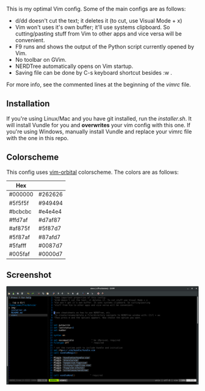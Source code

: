 This is my optimal Vim config. Some of the main configs are as follows: 

* d/dd doesn't cut the text; it deletes it (to cut, use Visual Mode + x)
* Vim won't uses it's own buffer; it'll use systems clipboard. So cutting/pasting stuff from Vim to other apps and vice versa will be convenient.
* F9 runs and shows the output of the Python script currently opened by Vim.
* No toolbar on GVim.
* NERDTree automatically opens on Vim startup.
* Saving file can be done by C-s keyboard shortcut besides :w .

For more info, see the commented lines at the beginning of the *vimrc* file.

## Installation
If you're using Linux/Mac and you have git installed, run the *installer.sh*. It will install Vundle for you and **overwrites** your vim config with this one. If you're using Windows, manually install Vundle and replace your vimrc file with the one in this repo.

## Colorscheme
This config uses [vim-orbital](http://www.github.com/fcpg/vim-orbital) colorscheme. The colors are as follows:

|Hex||
|-------|--------|
|#000000|#262626|
|#5f5f5f|#949494|
|#bcbcbc|#e4e4e4|
|#ffd7af|#d7af87|
|#af875f|#5f87d7|
|#5f87af|#87afd7|
|#5fafff|#0087d7|
|#005faf|#0000d7|

## Screenshot

![](img/screenshot1.png?raw=true)
